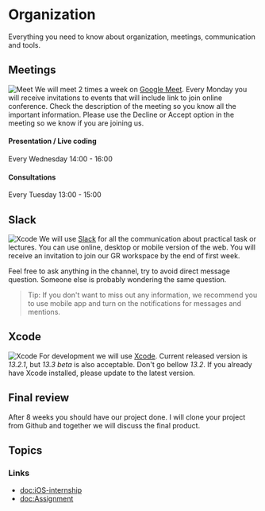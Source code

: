 # Organization

Everything you need to know about organization, meetings, communication and tools.

## Meetings

![Meet](meet)
We will meet 2 times a week on [Google Meet](https://meet.google.com). Every Monday you will receive invitations to events that will include link to join online conference. Check the description of the meeting so you know all the important information. Please use the Decline or Accept option in the meeting so we know if you are joining us.

#### Presentation / Live coding

Every Wednesday 14:00 - 16:00

#### Consultations

Every Tuesday 13:00 - 15:00

## Slack

![Xcode](slack)
We will use [Slack](https://slack.com) for all the communication about practical task or lectures. You can use online, desktop or mobile version of the web. You will receive an invitation to join our GR workspace by the end of first week.

Feel free to ask anything in the channel, try to avoid direct message question. Someone else is probably wondering the same question.

>Tip: If you don't want to miss out any information, we recommend you to use mobile app and turn on the notifications for messages and mentions.

## Xcode

![Xcode](xcode)
For development we will use [Xcode](https://apps.apple.com/sk/app/xcode/id497799835?mt=12). Current released version is _13.2.1_, but _13.3 beta_ is also acceptable. Don't go bellow _13.2_. If you already have Xcode installed, please update to the latest version.

## Final review

After 8 weeks you should have our project done. I will clone your project from Github and together we will discuss the final product.

## Topics

### Links

- <doc:iOS-internship>
- <doc:Assignment>

